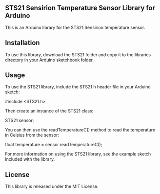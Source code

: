 ## STS21 Sensirion Temperature Sensor Library for Arduino

This is an Arduino library for the STS21 Sensirion temperature sensor.

## Installation

To use this library, download the STS21 folder and copy it to the libraries directory in your Arduino sketchbook folder.

## Usage

To use the STS21 library, include the STS21.h header file in your Arduino sketch:

#include <STS21.h>

Then create an instance of the STS21 class:

STS21 sensor;

You can then use the readTemperatureC() method to read the temperature in Celsius from the sensor:

float temperature = sensor.readTemperatureC();

For more information on using the STS21 library, see the example sketch included with the library.

## License

This library is released under the MIT License.
